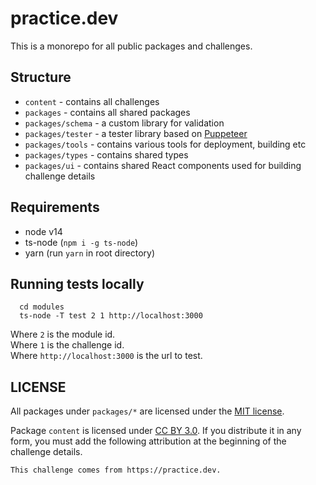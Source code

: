 # practice.dev

This is a monorepo for all public packages and challenges.

## Structure

- `content` - contains all challenges
- `packages` - contains all shared packages
- `packages/schema` - a custom library for validation
- `packages/tester` - a tester library based on [Puppeteer](https://github.com/puppeteer/puppeteer)
- `packages/tools` - contains various tools for deployment, building etc
- `packages/types` - contains shared types
- `packages/ui` - contains shared React components used for building challenge details

## Requirements

- node v14
- ts-node (`npm i -g ts-node`)
- yarn (run `yarn` in root directory)

## Running tests locally

```
  cd modules
  ts-node -T test 2 1 http://localhost:3000
```

Where `2` is the module id.  
Where `1` is the challenge id.  
Where `http://localhost:3000` is the url to test.

## LICENSE

All packages under `packages/*` are licensed under the [MIT license](https://opensource.org/licenses/MIT).

Package `content` is licensed under [CC BY 3.0](https://creativecommons.org/licenses/by/3.0/).
If you distribute it in any form, you must add the following attribution at the beginning of the challenge details.

```
This challenge comes from https://practice.dev.
```
